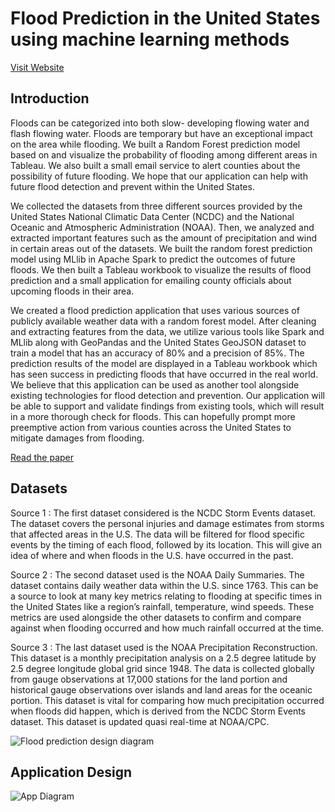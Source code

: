 # Flood Prediction in the United States using machine learning methods

 [Visit Website](https://satyajeetmaharana.github.io/floodprediction/)


## Introduction

  Floods can be categorized into both slow- developing flowing water and flash flowing water. Floods are temporary but have an exceptional  impact on the area while flooding. We built a Random Forest prediction model based on and visualize the probability of flooding among different areas in Tableau. We also built a small email service to alert counties about the possibility of future flooding. We hope that our application can help with future flood detection and prevent within the United States.
  
  We collected the datasets from three different sources provided by the United States National Climatic Data Center (NCDC) and the National Oceanic and Atmospheric Administration (NOAA). Then, we analyzed and extracted important features such as the amount of precipitation and wind in certain areas out of the datasets. We built the random forest prediction model using MLlib in Apache Spark to predict the outcomes of future floods. We then built a Tableau workbook to visualize the results of flood prediction and a small application for emailing county officials about upcoming floods in their area.

We created a flood prediction application that uses various sources of publicly available weather data with a random forest model. After cleaning and extracting features from the data, we utilize various tools like Spark and MLlib along with
GeoPandas and the United States GeoJSON dataset to train a model that has an accuracy of 80% and a precision of 85%. The prediction results of the model are displayed in a Tableau workbook which has seen success in predicting floods that have occurred in the real world. We believe that this application can be used as another tool alongside existing technologies for flood detection and prevention. Our application will be able to support and validate findings from existing tools, which will result in a more thorough check for floods. This can hopefully prompt more preemptive action from various counties across the United States to mitigate damages from flooding.

[Read the paper](../master/Flood_Prediction_Final_Paper.pdf)

## Datasets

Source 1 : The first dataset considered is the NCDC Storm Events dataset. The dataset covers the personal injuries and damage estimates from storms that affected areas in the U.S. The data will be filtered for flood specific events by the timing of each flood, followed by its location. This will give an idea of where and when floods in the U.S. have occurred in the past.

Source 2 : The second dataset used is the NOAA Daily Summaries. The dataset contains daily weather data within the U.S. since 1763. This can be a source to look at many key metrics relating to flooding at specific times in the United States like a region’s rainfall, temperature, wind speeds. These metrics are used alongside the other datasets to confirm and compare against when flooding occurred and how much rainfall occurred at the time.

Source 3 : The last dataset used is the NOAA Precipitation Reconstruction. This dataset is a monthly precipitation analysis on a 2.5 degree latitude by 2.5 degree longitude global grid since 1948. The data is collected globally from gauge observations at 17,000 stations for the land portion and historical gauge observations over islands and land areas for the oceanic portion. This dataset is vital for comparing how much precipitation occurred when floods did happen, which is derived from the NCDC Storm Events dataset. This dataset is updated quasi real-time at NOAA/CPC.


![Flood prediction design diagram](https://user-images.githubusercontent.com/37962353/58741462-d0c81100-83e6-11e9-8e95-732f361ce157.png)
  
  
## Application Design

![App Diagram](https://user-images.githubusercontent.com/37962353/58741461-d0c81100-83e6-11e9-84e8-5b445fb615bc.png)
